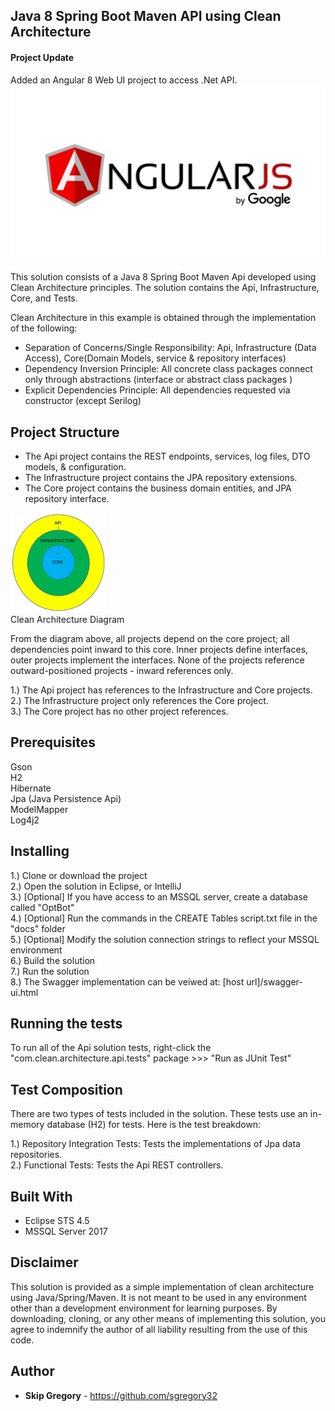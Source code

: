 ## Java 8 Spring Boot Maven API using Clean Architecture  

#### Project Update  

Added an Angular 8 Web UI project to access .Net API.  ![AngularJS Logo](AngularJS_google.png)  

This solution consists of a Java 8 Spring Boot Maven Api developed using Clean Architecture principles. The solution contains the Api, Infrastructure, Core, and Tests.

Clean Architecture in this example is obtained through the implementation of the following:  

* Separation of Concerns/Single Responsibility: Api, Infrastructure (Data Access), Core(Domain Models, service & repository interfaces)
* Dependency Inversion Principle: All concrete class packages connect only through abstractions (interface or abstract class packages ) 
* Explicit Dependencies Principle: All dependencies requested via constructor (except Serilog)  

## Project Structure  

* The Api project contains the REST endpoints, services, log files, DTO models, & configuration.  
* The Infrastructure project contains the JPA repository extensions.  
* The Core project contains the business domain entities, and JPA repository interface.  

![Clean Architecture Diagram](clean_architecture.png)  
Clean Architecture Diagram

From the diagram above, all projects depend on the core project; all dependencies point inward to this core. Inner projects define interfaces, outer projects implement the interfaces. None of the projects reference outward-positioned projects - inward references only.

1.) The Api project has references to the Infrastructure and Core projects.  
2.) The Infrastructure project only references the Core project.  
3.) The Core project has no other project references.  

## Prerequisites

Gson  
H2  
Hibernate  
Jpa (Java Persistence Api)  
ModelMapper   
Log4j2  

## Installing

1.) Clone or download the project  
2.) Open the solution in Eclipse, or IntelliJ  
3.) [Optional] If you have access to an MSSQL server, create a database called "OptBot"  
4.) [Optional] Run the commands in the CREATE Tables script.txt file in the "docs" folder  
5.) [Optional] Modify the solution connection strings to reflect your MSSQL environment  
6.) Build the solution  
7.) Run the solution  
8.) The Swagger implementation can be veiwed at: [host url]/swagger-ui.html

## Running the tests

To run all of the Api solution tests, right-click the "com.clean.architecture.api.tests" package >>> "Run as JUnit Test"

## Test Composition

There are two types of tests included in the solution. These tests use an in-memory database (H2) for tests. Here is the test breakdown:

1.) Repository Integration Tests: Tests the implementations of Jpa data repositories.  
2.) Functional Tests: Tests the Api REST controllers.  

## Built With

* Eclipse STS 4.5
* MSSQL Server 2017

## Disclaimer

This solution is provided as a simple implementation of clean architecture using Java/Spring/Maven. It is not meant to be used in any environment other than a development environment for learning purposes. By downloading, cloning, or any other means of implementing this solution, you agree to indemnify the author of all liability resulting from the use of this code.

## Author

* **Skip Gregory** - https://github.com/sgregory32
